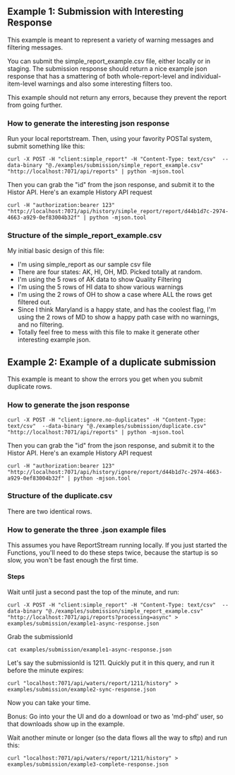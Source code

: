 ## Example 1:  Submission with Interesting Response

This example is meant to represent a variety of warning messages and filtering messages.

You can submit the simple_report_example.csv file, either locally or in staging.  The submission response should return a nice example json response that has a smattering of both whole-report-level and individual-item-level warnings and also some interesting filters too.

This example should not return any errors, because they prevent the report from going further.

### How to generate the interesting json response

Run your local reportstream.
Then, using your favority POSTal system, submit something like this:

```
curl -X POST -H "client:simple_report" -H "Content-Type: text/csv"  --data-binary "@./examples/submission/simple_report_example.csv" "http://localhost:7071/api/reports" | python -mjson.tool
```

Then you can grab the "id" from the json response, and submit it to the Histor API.  Here's an example History API request

```
curl -H "authorization:bearer 123" "http://localhost:7071/api/history/simple_report/report/d44b1d7c-2974-4663-a929-0ef83004b32f" | python -mjson.tool
```

### Structure of the simple_report_example.csv 

My initial basic design of this file:

- I'm using simple_report as our sample csv file
- There are four states: AK, HI, OH, MD.  Picked totally at random.
- I'm using the 5 rows of AK data to show Quality Filtering
- I'm using the 5 rows of HI data to show various warnings
- I'm using the 2 rows of OH to show a case where ALL the rows get filtered out.
- Since I think Maryland is a happy state, and has the coolest flag, I'm using the 2 rows of MD to show a happy path case with no warnings, and no filtering.
- Totally feel free to mess with this file to make it generate other interesting example json.  

## Example 2:  Example of a duplicate submission

This example is meant to show the errors you get when you submit duplicate rows.

### How to generate the json response

```
curl -X POST -H "client:ignore.no-duplicates" -H "Content-Type: text/csv"  --data-binary "@./examples/submission/duplicate.csv" "http://localhost:7071/api/reports" | python -mjson.tool
```

Then you can grab the "id" from the json response, and submit it to the Histor API.  Here's an example History API request

```
curl -H "authorization:bearer 123" "http://localhost:7071/api/history/ignore/report/d44b1d7c-2974-4663-a929-0ef83004b32f" | python -mjson.tool
```

### Structure of the duplicate.csv 

There are two identical rows.


### How to generate the three .json example files

This assumes you have ReportStream running locally.  If you just started the Functions, you'll need to do these steps twice, because the startup is so slow, you won't be fast enough the first time.

#### Steps

Wait until just a second past the top of the minute, and run:

```
curl -X POST -H "client:simple_report" -H "Content-Type: text/csv"  --data-binary "@./examples/submission/simple_report_example.csv" "http://localhost:7071/api/reports?processing=async" > examples/submission/example1-async-response.json
```

Grab the submissionId

```
cat examples/submission/example1-async-response.json
```

Let's say the submissionId is 1211.  Quickly put it in this query, and run it before the minute expires:

```
curl "localhost:7071/api/waters/report/1211/history" > examples/submission/example2-sync-response.json
```

Now you can take your time.

Bonus:  Go into your the UI and do a download or two as 'md-phd' user, so that downloads show up in the example.

Wait another minute or longer (so the data flows all the way to sftp) and run this:

```
curl "localhost:7071/api/waters/report/1211/history" > examples/submission/example3-complete-response.json
```







